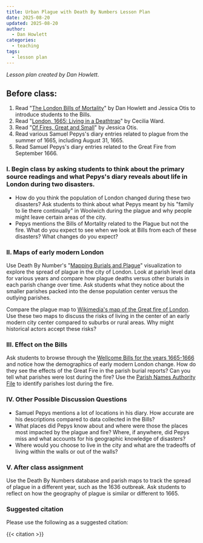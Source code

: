 ```yaml
---
title: Urban Plague with Death By Numbers Lesson Plan
date: 2025-08-20
updated: 2025-08-20
author: 
  - Dan Howlett
categories: 
  - teaching
tags: 
  - lesson plan
---
```


*Lesson plan created by Dan Howlett*.

## Before class:

1. Read "[The London Bills of Mortality](https://deathbynumbers.org/context/the-london-bills-of-mortality/)" by Dan Howlett and Jessica Otis to introduce students to the Bills.
2. Read "[London, 1665: Living in a Deathtrap](https://deathbynumbers.org/analysis/2023-08-24-deathtraps/)" by Cecilia Ward.
3. Read "[Of Fires, Great and Small](https://deathbynumbers.org/analysis/2023-03-14-fires/)" by Jessica Otis.
4. Read various Samuel Pepys's diary entries related to plague from the summer of 1665, including August 31, 1665. 
5. Read Samuel Pepys's diary entries related to the Great Fire from September 1666.

### I. Begin class by asking students to think about the primary source readings and what Pepys's diary reveals about life in London during two disasters.

- How do you think the population of London changed during these two disasters?  Ask students to think about what Pepys meant by his "family to lie there continually" in Woolwich during the plague and why people might leave certain areas of the city.
- Pepys mentions the Bills of Mortality related to the Plague but not the fire. What do you expect to see when we look at Bills from each of these disasters?  What changes do you expect?

### II. Maps of early modern London

Use Death By Number's "[Mapping Burials and Plague](https://deathbynumbers.org/visualizations/map-burials/)" visualization to explore the spread of plague in the city of London.  Look at parish level data for various years and compare how plague deaths versus other burials in each parish change over time.  Ask students what they notice about the smaller parishes packed into the dense population center versus the outlying parishes.

Compare the plague map to [Wikimedia's map of the Great fire of London](https://commons.wikimedia.org/wiki/File:Great_fire_of_london_map.png). Use these two maps to discuss the risks of living in the center of an early modern city center compared to suburbs or rural areas. Why might historical actors accept these risks?

### III. Effect on the Bills

Ask students to browse through the [Wellcome Bills for the years 1665-1666](https://bom.chnm.org/s/bills-of-mortality/page/1665_1666) and notice how the demographics of early modern London change.  How do they see the effects of the Great Fire in the parish burial reports?  Can you tell what parishes were lost during the fire? Use the [Parish Names Authority File](https://deathbynumbers.org/parishes) to identify parishes lost during the fire.

### IV. Other Possible Discussion Questions

- Samuel Pepys mentions a lot of locations in his diary.  How accurate are his descriptions compared to data collected in the Bills?
- What places did Pepys know about and where were those the places most impacted by the plague and fire?  Where, if anywhere, did Pepys miss and what accounts for his geographic knowledge of disasters?
- Where would you choose to live in the city and what are the tradeoffs of living within the walls or out of the walls? 

### V. After class assignment

Use the Death By Numbers database and parish maps to track the spread of plague in a different year, such as the 1636 outbreak. Ask students to reflect on how the geography of plague is similar or different to 1665.

### Suggested citation

Please use the following as a suggested citation:

{{< citation >}}
